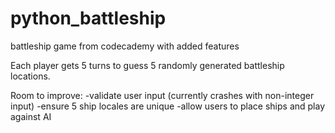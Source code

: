 # python_battleship
battleship game from codecademy with added features


Each player gets 5 turns to guess 5 randomly generated battleship locations. 

Room to improve: 
-validate user input (currently crashes with non-integer input)
-ensure 5 ship locales are unique
-allow users to place ships and play against AI
